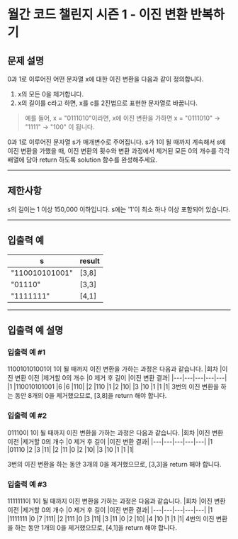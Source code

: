 # 월간 코드 챌린지 시즌 1 - 이진 변환 반복하기

## 문제 설명
0과 1로 이루어진 어떤 문자열 x에 대한 이진 변환을 다음과 같이 정의합니다.

1. x의 모든 0을 제거합니다.
2. x의 길이를 c라고 하면, x를 c를 2진법으로 표현한 문자열로 바꿉니다.
> 예를 들어, x = "0111010"이라면, x에 이진 변환을 가하면 x = "0111010" -> "1111" -> "100" 이 됩니다.

0과 1로 이루어진 문자열 s가 매개변수로 주어집니다. s가 1이 될 때까지 계속해서 s에 이진 변환을 가했을 때, 이진 변환의 횟수와 변환 과정에서 제거된 모든 0의 개수를 각각 배열에 담아 return 하도록 solution 함수를 완성해주세요.

---

## 제한사항
s의 길이는 1 이상 150,000 이하입니다.
s에는 '1'이 최소 하나 이상 포함되어 있습니다.

---

## 입출력 예
|s	|result|
|--|--|
|"110010101001"	|[3,8]|
|"01110"	|[3,3]|
|"1111111"	|[4,1]|

---

## 입출력 예 설명
### 입출력 예 #1
110010101001이 1이 될 때까지 이진 변환을 가하는 과정은 다음과 같습니다.
|회차	|이진 변환 이전	|제거할 0의 개수	|0 제거 후 길이	|이진 변환 결과|
|---|---|---|---|---|
|1	|110010101001	|6	|6	|110|
|2	|110	|1	|2	|10|
|3	|10	    |1	|1	|1|
3번의 이진 변환을 하는 동안 8개의 0을 제거했으므로, [3,8]을 return 해야 합니다.

### 입출력 예 #2
01110이 1이 될 때까지 이진 변환을 가하는 과정은 다음과 같습니다.
|회차	|이진 변환 이전	|제거할 0의 개수	|0 제거 후 길이	|이진 변환 결과|
|---|---|---|---|---|
|1	|01110	|2	|3	|11|
|2	|11	|0	|2	|10|
|3	|10	|1	|1  |1|

3번의 이진 변환을 하는 동안 3개의 0을 제거했으므로, [3,3]을 return 해야 합니다.

### 입출력 예 #3

1111111이 1이 될 때까지 이진 변환을 가하는 과정은 다음과 같습니다.
|회차	|이진 변환 이전	|제거할 0의 개수 |0 제거 후 길이 |이진 변환 결과|
|---|---|---|---|---|
|1	|1111111	|0	|7	|111|
|2	|111	|0	|3	|11|
|3	|11	|0	|2	|10|
|4	|10	|1	|1	|1|
4번의 이진 변환을 하는 동안 1개의 0을 제거했으므로, [4,1]을 return 해야 합니다.